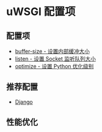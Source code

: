 # uWSGI 配置项

## 配置项

* [buffer-size - 设置内部缓冲大小](options/buffer_size.md)
* [listen - 设置 Socket 监听队列大小](options/listen.md)
* [optimize - 设置 Python 优化级别](options/optimize.md)

## 推荐配置

* [Django](confs/django.md)

## 性能优化
